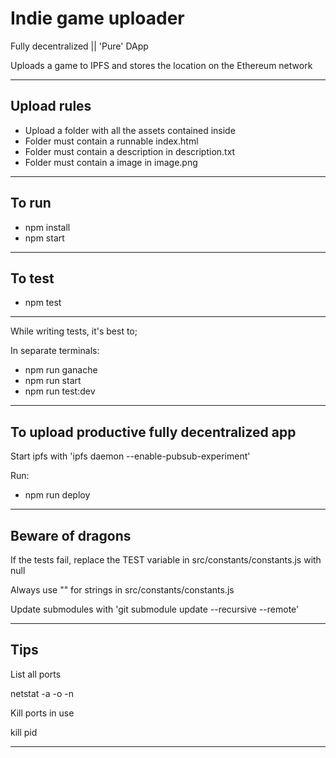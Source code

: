 <h1>Indie game uploader</h1>
<p>Fully decentralized || 'Pure' DApp</p>
<p>Uploads a game to IPFS and stores the location on the Ethereum network</p>
<hr/>
<h2>Upload rules</h2>
<ul>
    <li>
        Upload a folder with all the assets contained inside
    </li>
    <li>
        Folder must contain a runnable index.html
    </li>
    <li>
        Folder must contain a description in description.txt
    </li>
    <li>
        Folder must contain a image in image.png
    </li>
</ul>
<hr/>
<h2>To run</h2>
<ul>
    <li>
        npm install
    </li>
    <li>
        npm start
    </li>
</ul>
<hr/>
<h2>To test</h2>
<ul>
    <li>
        npm test
    </li>
</ul>
<hr/>
<p>While writing tests, it's best to;</p>
<p>In separate terminals:</p>
<ul>
    <li>
        npm run ganache
    </li>
    <li>
        npm run start
    </li>
    <li>
        npm run test:dev
    </li>
</ul>
<hr/>
<h2>To upload productive fully decentralized app</h2>
<p>Start ipfs with 'ipfs daemon --enable-pubsub-experiment'</p>
<p>Run:</p>
<ul>
    <li>
        npm run deploy
    </li>
</ul>
<hr/>
<h2>Beware of dragons</h2>
<p>If the tests fail, replace the TEST variable in src/constants/constants.js with null</p>
<p>Always use "" for strings in src/constants/constants.js</p>
<p>Update submodules with 'git submodule update --recursive --remote'</p>
<hr/>
<h2>Tips</h2>
<p>List all ports</p>
<p>netstat -a -o -n</p>
<p>Kill ports in use</p>
<p>kill pid</p>
<hr/>